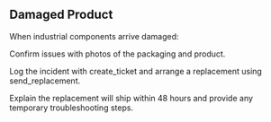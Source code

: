 ## Damaged Product

When industrial components arrive damaged:

Confirm issues with photos of the packaging and product.

Log the incident with create_ticket and arrange a replacement using send_replacement.

Explain the replacement will ship within 48 hours and provide any temporary troubleshooting steps.
